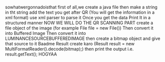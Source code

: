 sowhatwergonnadoisthat
first of all,we create a java file
then make a string  
in tht string add the text you get after QR 
(You will get the information in a xml format)
use xml parser to parse it 
Once you get the data
Print It in a structured manner
NOW WE WILL DO THE QR SCANNING PART
create a file object of the image (for example File file = new File())
Then convert it into Buffered Image
Then convert it into LUMINANCESOURCEBUFFEREDIMAGE
then create a bitmap object and give that source to it
Baadme Result create karo (Result result = new MultiFormatReader().decode(bitmap);)
then print the output i.e. result.getText();
HOGYAA